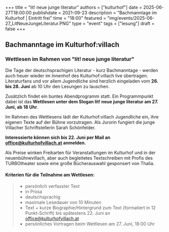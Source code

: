 +++ 
title = "lit! neue junge literatur" 
authors = ["kulturhof"]
date = 2025-06-27T18:00:00 
publishdate = 2021-09-23 
description = "Bachmanntage im Kulturhof | Eintritt frei" 
time = "18:00" 
featured = "img/events/2025-06-27_LitNeueJungeLiteratur.PNG" 
type = "event"
tags = ["lesung"]
draft = false
+++

## Bachmanntage im Kulturhof:villach
### Wettlesen im Rahmen von "lit! neue junge literatur"

Die Tage der deutschsprachigen Literatur - kurz Bachmanntage - werden auch heuer wieder im Innenhof des Kulturhof:villach live übertragen.
Literaturfans und vor allem Jugendliche sind herzlich eingeladen vom **26. bis 28. Juni** ab 10 Uhr den Lesungen zu lauschen.

Zusätzlich findet ein buntes Abendprogramm statt. Ein Programmpunkt dabei ist das **Wettlesen unter dem Slogan lit! neue junge literatur am 27. Juni, ab 18 Uhr**.

Im Rahmen des Wettlesens lädt der Kulturhof:villach Jugendliche ein, ihre eigenen Texte auf der Bühne vorzutragen. Als Jurorin fungiert die junge Villacher Schriftstellerin Sarah Schönfelder.

**Interessierte können sich bis 22. Juni per Mail an office@kulturhofvillach.at anmelden.**

Als Preise winken Freikarten für Veranstaltungen im Kulturhof und in der neuenbühnevillach, aber auch begleitetes Textschreiben mit Profis des TURBOtheater sowie eine große Bücherauswahl gesponsert von Thalia.

#### Kriterien für die Teilnahme am Wettlesen:
> - persönlich verfasster Text
> - in Prosa
> - deutschsprachig
> - maximale Lesedauer von 10 Minuten
> - Text + kurze Biographie/Hintergrund zum Text (formatiert in 12 Punkt-Schrift) bis spätestens 22. Juni an office@kulturhofvillach.at 
> - persönliches Vortragen beim Wettlesen am 27. Juni, 18:00 Uhr
